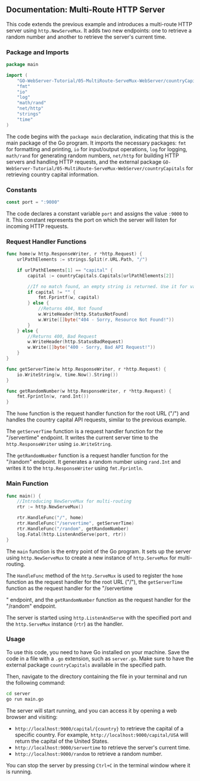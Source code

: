 ## Documentation: Multi-Route HTTP Server

This code extends the previous example and introduces a multi-route HTTP server using `http.NewServeMux`. It adds two new endpoints: one to retrieve a random number and another to retrieve the server's current time.

### Package and Imports

```go
package main

import (
	"GO-WebServer-Tutorial/05-MultiRoute-ServeMux-WebServer/countryCapitals"
	"fmt"
	"io"
	"log"
	"math/rand"
	"net/http"
	"strings"
	"time"
)
```

The code begins with the `package main` declaration, indicating that this is the main package of the Go program. It imports the necessary packages: `fmt` for formatting and printing, `io` for input/output operations, `log` for logging, `math/rand` for generating random numbers, `net/http` for building HTTP servers and handling HTTP requests, and the external package `GO-WebServer-Tutorial/05-MultiRoute-ServeMux-WebServer/countryCapitals` for retrieving country capital information.

### Constants

```go
const port = ":9000"
```

The code declares a constant variable `port` and assigns the value `:9000` to it. This constant represents the port on which the server will listen for incoming HTTP requests.

### Request Handler Functions

```go
func home(w http.ResponseWriter, r *http.Request) {
	urlPathElements := strings.Split(r.URL.Path, "/")

	if urlPathElements[1] == "capital" {
		capital := countryCapitals.Capitals[urlPathElements[2]]

		//If no match found, an empty string is returned. Use it for validation!
		if capital != "" {
			fmt.Fprintf(w, capital)
		} else {
			//Returns 404, Not found
			w.WriteHeader(http.StatusNotFound)
			w.Write([]byte("404 - Sorry, Resource Not Found!"))
		}
	} else {
		//Returns 400, Bad Request
		w.WriteHeader(http.StatusBadRequest)
		w.Write([]byte("400 - Sorry, Bad API Request!"))
	}
}

func getServerTime(w http.ResponseWriter, r *http.Request) {
	io.WriteString(w, time.Now().String())
}

func getRandomNumber(w http.ResponseWriter, r *http.Request) {
	fmt.Fprintln(w, rand.Int())
}
```

The `home` function is the request handler function for the root URL ("/") and handles the country capital API requests, similar to the previous example.

The `getServerTime` function is a request handler function for the "/servertime" endpoint. It writes the current server time to the `http.ResponseWriter` using `io.WriteString`.

The `getRandomNumber` function is a request handler function for the "/random" endpoint. It generates a random number using `rand.Int` and writes it to the `http.ResponseWriter` using `fmt.Fprintln`.

### Main Function

```go
func main() {
	//Introducing NewServeMux for multi-routing
	rtr := http.NewServeMux()

	rtr.HandleFunc("/", home)
	rtr.HandleFunc("/servertime", getServerTime)
	rtr.HandleFunc("/random", getRandomNumber)
	log.Fatal(http.ListenAndServe(port, rtr))
}
```

The `main` function is the entry point of the Go program. It sets up the server using `http.NewServeMux` to create a new instance of `http.ServeMux` for multi-routing.

The `HandleFunc` method of the `http.ServeMux` is used to register the `home` function as the request handler for the root URL ("/"), the `getServerTime` function as the request handler for the "/servertime

" endpoint, and the `getRandomNumber` function as the request handler for the "/random" endpoint.

The server is started using `http.ListenAndServe` with the specified port and the `http.ServeMux` instance (`rtr`) as the handler.

### Usage

To use this code, you need to have Go installed on your machine. Save the code in a file with a `.go` extension, such as `server.go`. Make sure to have the external package `countryCapitals` available in the specified path.

Then, navigate to the directory containing the file in your terminal and run the following command:

```bash
cd server
go run main.go
```

The server will start running, and you can access it by opening a web browser and visiting:

- `http://localhost:9000/capital/{country}` to retrieve the capital of a specific country. For example, `http://localhost:9000/capital/USA` will return the capital of the United States.
- `http://localhost:9000/servertime` to retrieve the server's current time.
- `http://localhost:9000/random` to retrieve a random number.

You can stop the server by pressing `Ctrl+C` in the terminal window where it is running.